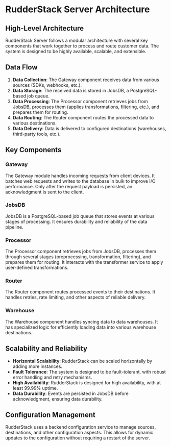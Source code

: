 # RudderStack Server Architecture

## High-Level Architecture

RudderStack Server follows a modular architecture with several key components that work together to process and route
customer data.
The system is designed to be highly available, scalable, and extensible.

## Data Flow

1. **Data Collection**: The Gateway component receives data from various sources (SDKs, webhooks, etc.).
2. **Data Storage**: The received data is stored in JobsDB, a PostgreSQL-based job queue.
3. **Data Processing**: The Processor component retrieves jobs from JobsDB, processes them
   (applies transformations, filtering, etc.), and prepares them for routing.
4. **Data Routing**: The Router component routes the processed data to various destinations.
5. **Data Delivery**: Data is delivered to configured destinations (warehouses, third-party tools, etc.).

## Key Components

### Gateway
The Gateway module handles incoming requests from client devices. It batches web requests and writes to the database in
bulk to improve I/O performance.
Only after the request payload is persisted, an acknowledgment is sent to the client.

### JobsDB
JobsDB is a PostgreSQL-based job queue that stores events at various stages of processing.
It ensures durability and reliability of the data pipeline.

### Processor
The Processor component retrieves jobs from JobsDB, processes them through several stages (preprocessing,
transformation, filtering), and prepares them for routing.
It interacts with the transformer service to apply user-defined transformations.

### Router
The Router component routes processed events to their destinations. It handles retries, rate limiting, and other aspects
of reliable delivery.

### Warehouse
The Warehouse component handles syncing data to data warehouses. It has specialized logic for efficiently loading data
into various warehouse destinations.

## Scalability and Reliability

- **Horizontal Scalability**: RudderStack can be scaled horizontally by adding more instances.
- **Fault Tolerance**: The system is designed to be fault-tolerant, with robust error handling and retry mechanisms.
- **High Availability**: RudderStack is designed for high availability, with at least 99.99% uptime.
- **Data Durability**: Events are persisted in JobsDB before acknowledgment, ensuring data durability.

## Configuration Management

RudderStack uses a backend configuration service to manage sources, destinations, and other configuration aspects.
This allows for dynamic updates to the configuration without requiring a restart of the server.
